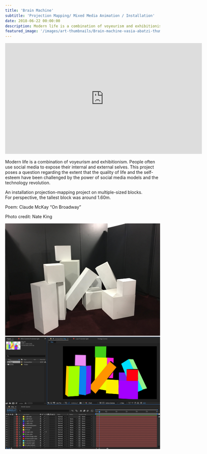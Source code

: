 ```yaml
---
title: 'Brain Machine'
subtitle: 'Projection Mapping/ Mixed Media Animation / Installation'
date: 2018-06-22 00:00:00
description: Modern life is a combination of voyeurism and exhibitionism.
featured_image: '/images/art-thumbnails/Brain-machine-vasia-abatzi-thumbnail.png'
---
```



<iframe src="https://player.vimeo.com/video/345104170" width="640" height="360" frameborder="0" allowfullscreen></iframe>


Modern life is a combination of voyeurism and exhibitionism. People often use social media to expose their internal and external selves. This project poses a question regarding the extent that the quality of life and the self-esteem have been challenged by the power of social media models and the technology revolution.

An installation projection-mapping project on multiple-sized blocks.<br/>
For perspective, the tallest block was around 1.60m.

Poem: Claude McKay “On Broadway”



Photo credit: Nate King

<div class="gallery" data-columns="2">
	<img src="/images/art-projects/Brain-machine/Brain-machine-vasia-abatzi-blocks.png">
    <img src="/images/art-projects/Brain-machine/Brain-machine-vasia-abatzi-after-effects.png">

</div>


